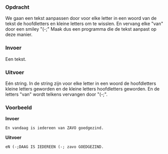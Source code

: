 ### Opdracht

We gaan een tekst aanpassen door voor elke letter in een woord van de tekst de hoofdletters en kleine letters om te wisslen. En vervang elke "van" door een smiley "(-;" Maak dus een programma die de tekst aanpast op deze manier.

### Invoer

Een tekst.

### Uitvoer

Eén string. 
In de string zijn voor elke letter in een woord de hoofdletters kleine letters geworden en de kleine letters hoofdletters geworden.
En de letters "van" wordt telkens vervangen door "(-;".

### Voorbeeld

**Invoer**
    
    En vandaag is iedereen van ZAVO goedgezind.

**Uitvoer**
    
    eN (-;DAAG IS IEDEREEN (-; zavo GOEDGEZIND.
    
     
  
   
